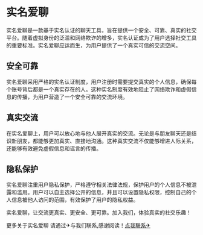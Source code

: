 # 实名爱聊

实名爱聊是一款基于实名认证的聊天工具，旨在提供一个安全、可靠、真实的社交平台。随着虚拟身份的泛滥和网络欺诈的增多，实名认证成为了用户选择社交工具的重要标准。实名爱聊应运而生，为用户提供了一个真实可信的交流空间。

## 安全可靠

实名爱聊采用严格的实名认证制度，用户注册时需要提交真实的个人信息，确保每个账号背后都是一个真实存在的人。这种实名制度有效地阻止了网络欺诈和虚假信息的传播，为用户营造了一个安全可靠的交流环境。

## 真实交流

在实名爱聊上，用户可以放心地与他人展开真实的交流。无论是与朋友聊天还是结识新朋友，都能够更加真实、直接地沟通。这种真实交流不仅能够增进人际关系，还能够有效避免虚假信息和谣言的传播。

## 隐私保护

实名爱聊注重用户隐私保护，严格遵守相关法律法规，保护用户的个人信息不被泄露和滥用。用户可以自主选择公开的信息，并且可以设置隐私权限，控制自己的个人信息被他人访问的范围，有效保护了用户的隐私权益。

实名爱聊，让交流更真实、更安全、更可靠。加入我们，体验真实的社交乐趣！

更多关于实名爱聊 请通过✈与我们联系,感谢阅读！[点我联系✈](https://dl.k02.cc)